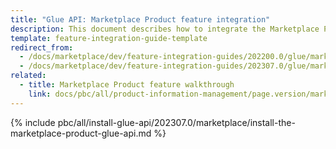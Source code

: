 ```yaml
---
title: "Glue API: Marketplace Product feature integration"
description: This document describes how to integrate the Marketplace Product Glue API feature into a Spryker project.
template: feature-integration-guide-template
redirect_from:
  - /docs/marketplace/dev/feature-integration-guides/202200.0/glue/marketplace-product-feature-integration.html
  - /docs/marketplace/dev/feature-integration-guides/202307.0/glue/marketplace-product-feature-integration.html
related:
  - title: Marketplace Product feature walkthrough
    link: docs/pbc/all/product-information-management/page.version/marketplace/marketplace-product-feature-overview.html
---
```


{% include pbc/all/install-glue-api/202307.0/marketplace/install-the-marketplace-product-glue-api.md %} <!-- To edit, see /_includes/pbc/all/install-glue-api/202307.0/marketplace/install-the-marketplace-product-glue-api.md -->
